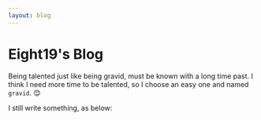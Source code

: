 ```yaml
---
layout: blog
---
```


Eight19's Blog
=============

Being talented just like being gravid, must be known with a long time past. I think I need more time to be talented, so I choose an easy one and named `gravid`. 😊

I still write something, as below:
